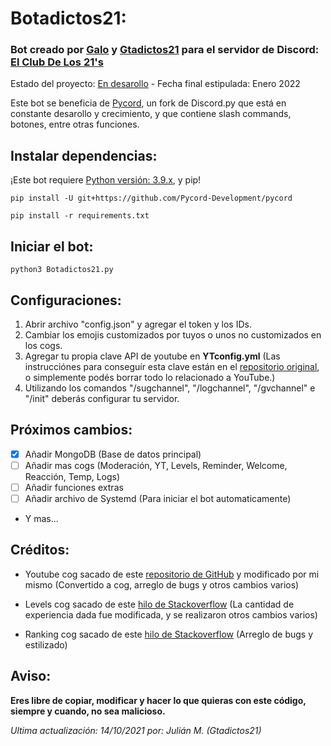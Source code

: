 # Botadictos21:

### Bot creado por [Galo](https://github.com/Galo223344) y [Gtadictos21](https://github.com/Gtadictos21) para el servidor de Discord: [El Club De Los 21's](https://gtadictos21.com/discord)

Estado del proyecto: [En desarollo](https://discord.gg/XEVxMVWHTE) - Fecha final estipulada: Enero 2022

Este bot se beneficia de [Pycord](https://github.com/Pycord-Development/pycord), un fork de Discord.py que está en constante desarollo y crecimiento, y que contiene slash commands, botones, entre otras funciones.

## Instalar dependencias:
¡Este bot requiere [Python versión: 3.9.x](https://phoenixnap.com/kb/how-to-install-python-3-ubuntu), y pip!

```
pip install -U git+https://github.com/Pycord-Development/pycord
```
```
pip install -r requirements.txt
```
## Iniciar el bot:

```
python3 Botadictos21.py
```

## Configuraciones:

1. Abrir archivo "config.json" y agregar el token y los IDs.
3. Cambiar los emojis customizados por tuyos o unos no customizados en los cogs.
4. Agregar tu propia clave API de youtube en **YTconfig.yml** (Las instrucciónes para conseguír esta clave están en el [repositorio original](https://github.com/Amethyst93/Discord-YouTube-Notifier), o simplemente podés borrar todo lo relacionado a YouTube.)
5. Utilizando los comandos "/sugchannel", "/logchannel", "/gvchannel" e "/init" deberás configurar tu servidor.

## Próximos cambios:
- [x] Añadir MongoDB (Base de datos principal)
- [ ] Añadir mas cogs (Moderación, YT, Levels, Reminder, Welcome, Reacción, Temp, Logs)
- [ ] Añadir funciones extras
- [ ] Añadir archivo de Systemd (Para iniciar el bot automaticamente)
- Y mas...

## Créditos:

* Youtube cog sacado de este [repositorio de GitHub](https://github.com/Amethyst93/Discord-YouTube-Notifier) y modificado por mi mismo (Convertido a cog, arreglo de bugs y otros cambios varios)

* Levels cog sacado de este [hilo de Stackoverflow](https://stackoverflow.com/questions/62042331/how-to-create-a-leveling-system-with-discord-py-with-python) (La cantidad de experiencia dada fue modificada, y se realizaron otros cambios varios)

* Ranking cog sacado de este [hilo de Stackoverflow](https://stackoverflow.com/questions/61996040/discord-py-rank-command) (Arreglo de bugs y estilizado)

## Aviso:

**Eres libre de copiar, modificar y hacer lo que quieras con este código, siempre y cuando, no sea malicioso.**

_Ultima actualización: 14/10/2021 por: Julián M. (Gtadictos21)_

